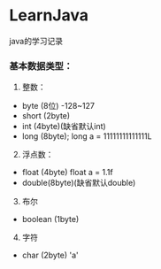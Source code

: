 # LearnJava
java的学习记录

### 基本数据类型：
1. 整数：
- byte (8位) -128~127
- short (2byte)
- int (4byte)(缺省默认int)
- long (8byte); long a = 11111111111111L
2. 浮点数：
- float (4byte) float a = 1.1f
- double(8byte)(缺省默认double)
3. 布尔
- boolean (1byte)
4. 字符
- char (2byte)  'a'

